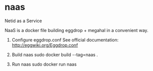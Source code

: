 # naas
Netid as a Service

NaaS is a docker file building eggdrop + megahal in a convenient way.

1. Configure eggdrop.conf
See official documentation: http://eggwiki.org/Eggdrop.conf

2. Build naas
sudo docker build --tag=naas .

3. Run naas
sudo docker run naas
